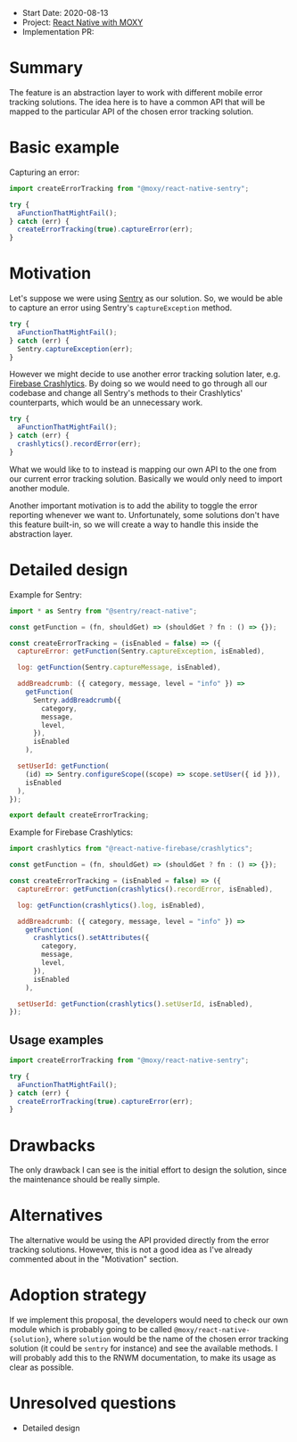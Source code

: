- Start Date: 2020-08-13
- Project: [React Native with MOXY](https://github.com/moxystudio/react-native-with-moxy)
- Implementation PR:

# Summary

The feature is an abstraction layer to work with different mobile error tracking solutions. The idea here is to have a common API that will be mapped to the particular API of the chosen error tracking solution.

# Basic example

Capturing an error:

```js
import createErrorTracking from "@moxy/react-native-sentry";

try {
  aFunctionThatMightFail();
} catch (err) {
  createErrorTracking(true).captureError(err);
}
```

# Motivation

Let's suppose we were using [Sentry](https://sentry.io) as our solution. So, we would be able to capture an error using Sentry's `captureException` method.

```js
try {
  aFunctionThatMightFail();
} catch (err) {
  Sentry.captureException(err);
}
```

However we might decide to use another error tracking solution later, e.g. [Firebase Crashlytics](https://firebase.google.com/products/crashlytics). By doing so we would need to go through all our codebase and change all Sentry's methods to their Crashlytics' counterparts, which would be an unnecessary work.

```js
try {
  aFunctionThatMightFail();
} catch (err) {
  crashlytics().recordError(err);
}
```

What we would like to to instead is mapping our own API to the one from our current error tracking solution. Basically we would only need to import another module.

Another important motivation is to add the ability to toggle the error reporting whenever we want to. Unfortunately, some solutions don't have this feature built-in, so we will create a way to handle this inside the abstraction layer.

# Detailed design

Example for Sentry:

```js
import * as Sentry from "@sentry/react-native";

const getFunction = (fn, shouldGet) => (shouldGet ? fn : () => {});

const createErrorTracking = (isEnabled = false) => ({
  captureError: getFunction(Sentry.captureException, isEnabled),

  log: getFunction(Sentry.captureMessage, isEnabled),

  addBreadcrumb: ({ category, message, level = "info" }) =>
    getFunction(
      Sentry.addBreadcrumb({
        category,
        message,
        level,
      }),
      isEnabled
    ),

  setUserId: getFunction(
    (id) => Sentry.configureScope((scope) => scope.setUser({ id })),
    isEnabled
  ),
});

export default createErrorTracking;
```

Example for Firebase Crashlytics:

```js
import crashlytics from "@react-native-firebase/crashlytics";

const getFunction = (fn, shouldGet) => (shouldGet ? fn : () => {});

const createErrorTracking = (isEnabled = false) => ({
  captureError: getFunction(crashlytics().recordError, isEnabled),

  log: getFunction(crashlytics().log, isEnabled),

  addBreadcrumb: ({ category, message, level = "info" }) =>
    getFunction(
      crashlytics().setAttributes({
        category,
        message,
        level,
      }),
      isEnabled
    ),

  setUserId: getFunction(crashlytics().setUserId, isEnabled),
});
```

## Usage examples

```js
import createErrorTracking from "@moxy/react-native-sentry";

try {
  aFunctionThatMightFail();
} catch (err) {
  createErrorTracking(true).captureError(err);
}
```

# Drawbacks

The only drawback I can see is the initial effort to design the solution, since the maintenance should be really simple.

# Alternatives

The alternative would be using the API provided directly from the error tracking solutions. However, this is not a good idea as I've already commented about in the "Motivation" section.

# Adoption strategy

If we implement this proposal, the developers would need to check our own module which is probably going to be called `@moxy/react-native-{solution}`, where `solution` would be the name of the chosen error tracking solution (it could be `sentry` for instance) and see the available methods. I will probably add this to the RNWM documentation, to make its usage as clear as possible.

# Unresolved questions

- Detailed design
